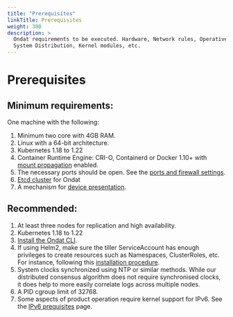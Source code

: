 ```yaml
---
title: "Prerequisites"
linkTitle: Prerequisites
weight: 300
description: >
  Ondat requirements to be executed. Hardware, Network rules, Operative
  System Distribution, Kernel modules, etc.
---
```


# Prerequisites

## Minimum requirements:

One machine with the following:

1. Minimum two core with 4GB RAM.
1. Linux with a 64-bit architecture.
1. Kubernetes 1.18 to 1.22
1. Container Runtime Engine: CRI-O, Containerd or Docker 1.10+ with [mount propagation](/docs/prerequisites/mountpropagation) enabled.
1. The necessary ports should be open. See the [ports and firewall settings](/docs/prerequisites/firewalls).
1. [Etcd cluster](/docs/prerequisites/etcd) for Ondat
1. A mechanism for [device presentation](/docs/prerequisites/systemconfiguration).

## Recommended:

1. At least three nodes for replication and high availability.
1. Kubernetes 1.18 to 1.22
1. [Install the Ondat CLI](/docs/reference/cli/).
1. If using Helm2, make sure the tiller ServiceAccount has enough privileges to
   create resources such as Namespaces, ClusterRoles, etc. For instance, following this [installation
   procedure](https://v2.helm.sh/docs/using_helm/#role-based-access-control).
1. System clocks synchronized using NTP or similar methods. While our
   distributed consensus algorithm does not require synchronised clocks, it
   does help to more easily correlate logs across multiple nodes.
1. A PID cgroup limit of 32768.
1. Some aspects of product operation require kernel support for IPv6. See the
   [IPv6 prequisites](/docs/prerequisites/ipv6) page.
